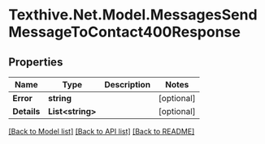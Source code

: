 # Texthive.Net.Model.MessagesSendMessageToContact400Response

## Properties

Name | Type | Description | Notes
------------ | ------------- | ------------- | -------------
**Error** | **string** |  | [optional] 
**Details** | **List&lt;string&gt;** |  | [optional] 

[[Back to Model list]](../README.md#documentation-for-models) [[Back to API list]](../README.md#documentation-for-api-endpoints) [[Back to README]](../README.md)

